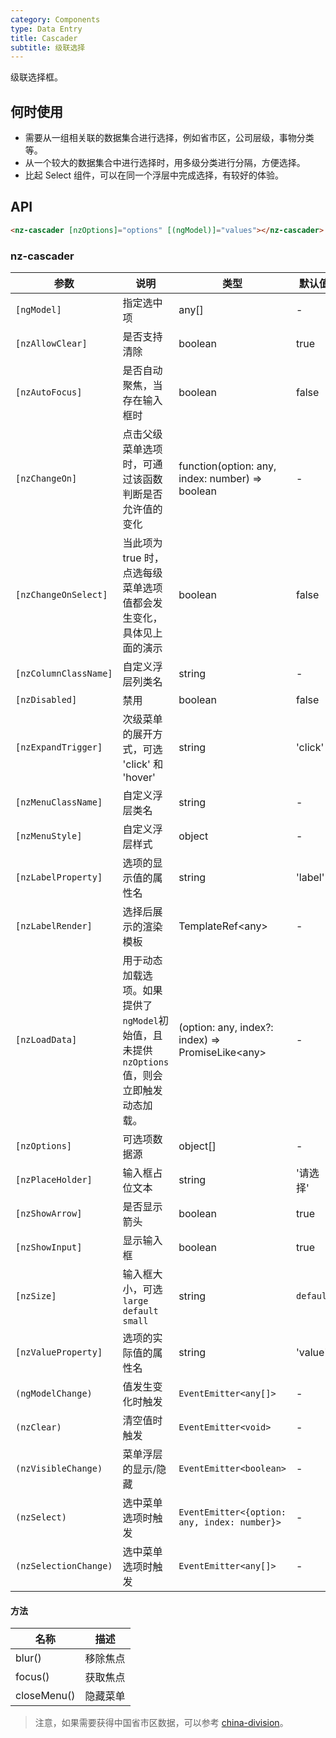```yaml
---
category: Components
type: Data Entry
title: Cascader
subtitle: 级联选择
---
```


级联选择框。

## 何时使用

- 需要从一组相关联的数据集合进行选择，例如省市区，公司层级，事物分类等。
- 从一个较大的数据集合中进行选择时，用多级分类进行分隔，方便选择。
- 比起 Select 组件，可以在同一个浮层中完成选择，有较好的体验。

## API

```html
<nz-cascader [nzOptions]="options" [(ngModel)]="values"></nz-cascader>
```

### nz-cascader

| 参数 | 说明 | 类型 | 默认值 |
| --- | --- | --- | --- |
| `[ngModel]` | 指定选中项 | any[] | - |
| `[nzAllowClear]` | 是否支持清除 | boolean | true |
| `[nzAutoFocus]` | 是否自动聚焦，当存在输入框时 | boolean | false |
| `[nzChangeOn]` | 点击父级菜单选项时，可通过该函数判断是否允许值的变化 | function(option: any, index: number) =&gt; boolean | - |
| `[nzChangeOnSelect]` | 当此项为 true 时，点选每级菜单选项值都会发生变化，具体见上面的演示 | boolean | false |
| `[nzColumnClassName]` | 自定义浮层列类名 | string | - |
| `[nzDisabled]` | 禁用 | boolean | false |
| `[nzExpandTrigger]` | 次级菜单的展开方式，可选 'click' 和 'hover' | string | 'click' |
| `[nzMenuClassName]` | 自定义浮层类名 | string | - |
| `[nzMenuStyle]` | 自定义浮层样式 | object | - |
| `[nzLabelProperty]` | 选项的显示值的属性名 | string | 'label' |
| `[nzLabelRender]` | 选择后展示的渲染模板 | TemplateRef&lt;any&gt; | - |
| `[nzLoadData]` | 用于动态加载选项。如果提供了`ngModel`初始值，且未提供`nzOptions`值，则会立即触发动态加载。 | (option: any, index?: index) => PromiseLike&lt;any&gt; | - |
| `[nzOptions]` | 可选项数据源 | object[] | - |
| `[nzPlaceHolder]` | 输入框占位文本 | string | '请选择' |
| `[nzShowArrow]` | 是否显示箭头 | boolean | true |
| `[nzShowInput]` | 显示输入框 | boolean | true |
| `[nzSize]` | 输入框大小，可选 `large` `default` `small` | string | `default` |
| `[nzValueProperty]` | 选项的实际值的属性名 | string | 'value' |
| `(ngModelChange)` | 值发生变化时触发 | `EventEmitter<any[]>` | - |
| `(nzClear)` | 清空值时触发 | `EventEmitter<void>` | - |
| `(nzVisibleChange)` | 菜单浮层的显示/隐藏 | `EventEmitter<boolean>` | - |
| `(nzSelect)` | 选中菜单选项时触发 | `EventEmitter<{option: any, index: number}>` | - |
| `(nzSelectionChange)` | 选中菜单选项时触发 | `EventEmitter<any[]>` |- |

#### 方法

| 名称 | 描述 |
| --- | --- |
| blur() | 移除焦点 |
| focus() | 获取焦点 |
| closeMenu() | 隐藏菜单 |


> 注意，如果需要获得中国省市区数据，可以参考 [china-division](https://gist.github.com/afc163/7582f35654fd03d5be7009444345ea17)。

